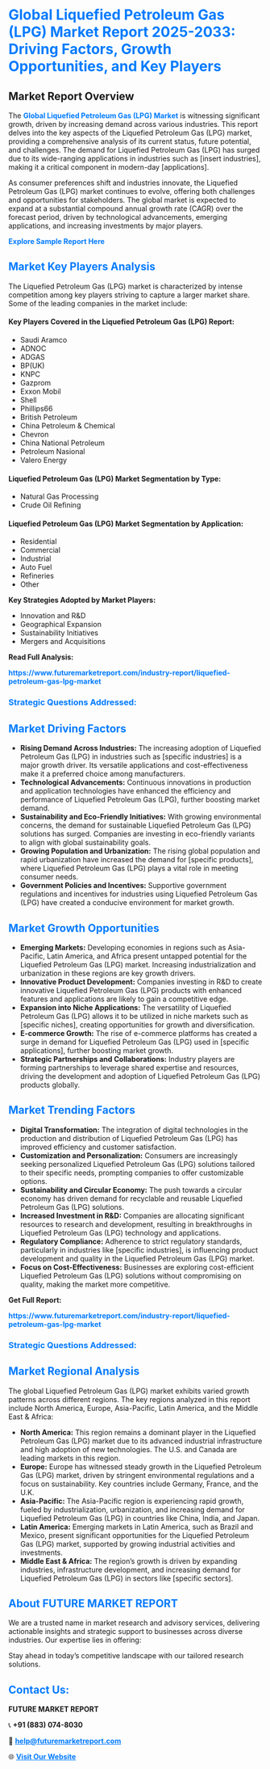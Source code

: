 <h1 style="color: #007BFF;">Global Liquefied Petroleum Gas (LPG) Market Report 2025-2033: Driving Factors, Growth Opportunities, and Key Players</h1>

<section id="overview">
<h2>Market Report Overview</h2>
<p>The <a href="https://www.futuremarketreport.com/industry-report/liquefied-petroleum-gas-lpg-market" style="color: #007BFF; text-decoration: none;"><strong>Global Liquefied Petroleum Gas (LPG) Market</strong></a> is witnessing significant growth, driven by increasing demand across various industries. This report delves into the key aspects of the Liquefied Petroleum Gas (LPG) market, providing a comprehensive analysis of its current status, future potential, and challenges. The demand for Liquefied Petroleum Gas (LPG) has surged due to its wide-ranging applications in industries such as [insert industries], making it a critical component in modern-day [applications].</p>
<p>As consumer preferences shift and industries innovate, the Liquefied Petroleum Gas (LPG) market continues to evolve, offering both challenges and opportunities for stakeholders. The global market is expected to expand at a substantial compound annual growth rate (CAGR) over the forecast period, driven by technological advancements, emerging applications, and increasing investments by major players.</p>
</section>

<section id="overview">
<p><a href="https://www.futuremarketreport.com/request-sample/reportId=88681" style="color: #007BFF; text-decoration: none;"><strong>Explore Sample Report Here</strong></a></p>
</section>

<section id="key-players">
<h2 style="color: #007BFF;">Market Key Players Analysis</h2>
<p>The Liquefied Petroleum Gas (LPG) market is characterized by intense competition among key players striving to capture a larger market share. Some of the leading companies in the market include:</p>
<h4>Key Players Covered in the Liquefied Petroleum Gas (LPG) Report:</h4>
<ul><li>Saudi Aramco</li><li>ADNOC</li><li>ADGAS</li><li>BP(UK)</li><li>KNPC</li><li>Gazprom</li><li>Exxon Mobil</li><li>Shell</li><li>Phillips66</li><li>British Petroleum</li><li>China Petroleum &amp; Chemical</li><li>Chevron</li><li>China National Petroleum</li><li>Petroleum Nasional</li><li>Valero Energy</li></ul>
<h4>Liquefied Petroleum Gas (LPG) Market Segmentation by Type:</h4>
<ul><li>Natural Gas Processing</li><li>Crude Oil Refining</li></ul>

<h4>Liquefied Petroleum Gas (LPG) Market Segmentation by Application:</h4>
<ul><li>Residential</li><li>Commercial</li><li>Industrial</li><li>Auto Fuel</li><li>Refineries</li><li>Other</li></ul>
<p><strong>Key Strategies Adopted by Market Players:</strong></p>
<ul>
<li>Innovation and R&D</li>
<li>Geographical Expansion</li>
<li>Sustainability Initiatives</li>
<li>Mergers and Acquisitions</li>
</ul>
</section>

<section>
<p><strong>Read Full Analysis: </strong></p><a href="https://www.futuremarketreport.com/industry-report/liquefied-petroleum-gas-lpg-market" style="color: #007BFF; text-decoration: none;"><strong>https://www.futuremarketreport.com/industry-report/liquefied-petroleum-gas-lpg-market</strong></a>
<h3 style="color: #007BFF;">Strategic Questions Addressed:</h3>
</section>

<section id="driving-factors">
<h2 style="color: #007BFF;">Market Driving Factors</h2>
<ul>
<li><strong>Rising Demand Across Industries:</strong> The increasing adoption of Liquefied Petroleum Gas (LPG) in industries such as [specific industries] is a major growth driver. Its versatile applications and cost-effectiveness make it a preferred choice among manufacturers.</li>
<li><strong>Technological Advancements:</strong> Continuous innovations in production and application technologies have enhanced the efficiency and performance of Liquefied Petroleum Gas (LPG), further boosting market demand.</li>
<li><strong>Sustainability and Eco-Friendly Initiatives:</strong> With growing environmental concerns, the demand for sustainable Liquefied Petroleum Gas (LPG) solutions has surged. Companies are investing in eco-friendly variants to align with global sustainability goals.</li>
<li><strong>Growing Population and Urbanization:</strong> The rising global population and rapid urbanization have increased the demand for [specific products], where Liquefied Petroleum Gas (LPG) plays a vital role in meeting consumer needs.</li>
<li><strong>Government Policies and Incentives:</strong> Supportive government regulations and incentives for industries using Liquefied Petroleum Gas (LPG) have created a conducive environment for market growth.</li>
</ul>
</section>

<section id="growth-opportunities">
<h2 style="color: #007BFF;">Market Growth Opportunities</h2>
<ul>
<li><strong>Emerging Markets:</strong> Developing economies in regions such as Asia-Pacific, Latin America, and Africa present untapped potential for the Liquefied Petroleum Gas (LPG) market. Increasing industrialization and urbanization in these regions are key growth drivers.</li>
<li><strong>Innovative Product Development:</strong> Companies investing in R&D to create innovative Liquefied Petroleum Gas (LPG) products with enhanced features and applications are likely to gain a competitive edge.</li>
<li><strong>Expansion into Niche Applications:</strong> The versatility of Liquefied Petroleum Gas (LPG) allows it to be utilized in niche markets such as [specific niches], creating opportunities for growth and diversification.</li>
<li><strong>E-commerce Growth:</strong> The rise of e-commerce platforms has created a surge in demand for Liquefied Petroleum Gas (LPG) used in [specific applications], further boosting market growth.</li>
<li><strong>Strategic Partnerships and Collaborations:</strong> Industry players are forming partnerships to leverage shared expertise and resources, driving the development and adoption of Liquefied Petroleum Gas (LPG) products globally.</li>
</ul>
</section>

<section id="trending-factors">
<h2 style="color: #007BFF;">Market Trending Factors</h2>
<ul>
<li><strong>Digital Transformation:</strong> The integration of digital technologies in the production and distribution of Liquefied Petroleum Gas (LPG) has improved efficiency and customer satisfaction.</li>
<li><strong>Customization and Personalization:</strong> Consumers are increasingly seeking personalized Liquefied Petroleum Gas (LPG) solutions tailored to their specific needs, prompting companies to offer customizable options.</li>
<li><strong>Sustainability and Circular Economy:</strong> The push towards a circular economy has driven demand for recyclable and reusable Liquefied Petroleum Gas (LPG) solutions.</li>
<li><strong>Increased Investment in R&D:</strong> Companies are allocating significant resources to research and development, resulting in breakthroughs in Liquefied Petroleum Gas (LPG) technology and applications.</li>
<li><strong>Regulatory Compliance:</strong> Adherence to strict regulatory standards, particularly in industries like [specific industries], is influencing product development and quality in the Liquefied Petroleum Gas (LPG) market.</li>
<li><strong>Focus on Cost-Effectiveness:</strong> Businesses are exploring cost-efficient Liquefied Petroleum Gas (LPG) solutions without compromising on quality, making the market more competitive.</li>
</ul>
</section>

<section>
<p><strong>Get Full Report: </strong></p><a href="https://www.futuremarketreport.com/industry-report/liquefied-petroleum-gas-lpg-market" style="color: #007BFF; text-decoration: none;"><strong>https://www.futuremarketreport.com/industry-report/liquefied-petroleum-gas-lpg-market</strong></a>
<h3 style="color: #007BFF;">Strategic Questions Addressed:</h3>
</section>


<section id="regional-analysis">
<h2 style="color: #007BFF;">Market Regional Analysis</h2>
<p>The global Liquefied Petroleum Gas (LPG) market exhibits varied growth patterns across different regions. The key regions analyzed in this report include North America, Europe, Asia-Pacific, Latin America, and the Middle East & Africa:</p>
<ul>
<li><strong>North America:</strong> This region remains a dominant player in the Liquefied Petroleum Gas (LPG) market due to its advanced industrial infrastructure and high adoption of new technologies. The U.S. and Canada are leading markets in this region.</li>
<li><strong>Europe:</strong> Europe has witnessed steady growth in the Liquefied Petroleum Gas (LPG) market, driven by stringent environmental regulations and a focus on sustainability. Key countries include Germany, France, and the U.K.</li>
<li><strong>Asia-Pacific:</strong> The Asia-Pacific region is experiencing rapid growth, fueled by industrialization, urbanization, and increasing demand for Liquefied Petroleum Gas (LPG) in countries like China, India, and Japan.</li>
<li><strong>Latin America:</strong> Emerging markets in Latin America, such as Brazil and Mexico, present significant opportunities for the Liquefied Petroleum Gas (LPG) market, supported by growing industrial activities and investments.</li>
<li><strong>Middle East & Africa:</strong> The region’s growth is driven by expanding industries, infrastructure development, and increasing demand for Liquefied Petroleum Gas (LPG) in sectors like [specific sectors].</li>
</ul>
</section>

<footer>
<h2 style="color: #007BFF;">About FUTURE MARKET REPORT</h2>
<p>We are a trusted name in market research and advisory services, delivering actionable insights and strategic support to businesses across diverse industries. Our expertise lies in offering:</p>

<p>Stay ahead in today’s competitive landscape with our tailored research solutions.</p>

<h2 style="color: #007BFF;">Contact Us:</h2>
<p><strong>FUTURE MARKET REPORT</strong></p>
<p>📞 <strong>+91 (883) 074-8030</strong></p>
<p>📧 <strong><a href="mailto:help@futuremarketreport.com" style="color: #007BFF;">help@futuremarketreport.com</a></strong></p>
<p>🌐 <strong><a href="https://www.futuremarketreport.com/" style="color: #007BFF;">Visit Our Website</a></strong></p>
</footer>